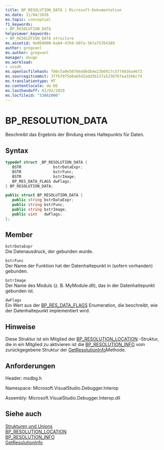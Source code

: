 ```yaml
---
title: BP_RESOLUTION_DATA | Microsoft-Dokumentation
ms.date: 11/04/2016
ms.topic: conceptual
f1_keywords:
- BP_RESOLUTION_DATA
helpviewer_keywords:
- BP_RESOLUTION_DATA structure
ms.assetid: 9e0b9000-6a84-47b9-b07a-367a75764389
author: gregvanl
ms.author: gregvanl
manager: douge
ms.workload:
- vssdk
ms.openlocfilehash: f80c5a0e507b6dd6db4e23b6917c5774816a4672
ms.sourcegitcommit: 37fb7075b0a65d2add3b137a5230767aa3266c74
ms.translationtype: MT
ms.contentlocale: de-DE
ms.lasthandoff: 01/02/2019
ms.locfileid: "53862006"
---
```

# <a name="bpresolutiondata"></a>BP_RESOLUTION_DATA
Beschreibt das Ergebnis der Bindung eines Haltepunkts für Daten.  
  
## <a name="syntax"></a>Syntax  
  
```cpp  
typedef struct _BP_RESOLUTION_DATA {   
   BSTR              bstrDataExpr;  
   BSTR              bstrFunc;  
   BSTR              bstrImage;  
   BP_RES_DATA_FLAGS dwFlags;  
} BP_RESOLUTION_DATA;  
```  
  
```csharp  
public struct BP_RESOLUTION_DATA {   
   public string bstrDataExpr;  
   public string bstrFunc;  
   public string bstrImage;  
   public uint   dwFlags;  
};  
```  
  
## <a name="members"></a>Member  
 `bstrDataExpr`  
 Die Datenausdruck, der gebunden wurde.  
  
 `bstrFunc`  
 Der Name der Funktion hat der Datenhaltepunkt in (sofern vorhanden) gebunden.  
  
 `bstrImage`  
 Der Name des Moduls (z. B. MyModule.dll), das in der Datenhaltepunkt gebunden ist.  
  
 `dwFlags`  
 Ein Wert aus der [BP_RES_DATA_FLAGS](../../../extensibility/debugger/reference/bp-res-data-flags.md) Enumeration, die beschreibt, wie der Datenhaltepunkt implementiert wird.  
  
## <a name="remarks"></a>Hinweise  
 Diese Struktur ist ein Mitglied der [BP_RESOLUTION_LOCATION](../../../extensibility/debugger/reference/bp-resolution-location.md) -Struktur, die in ein Mitglied zu aktivieren ist die [BP_RESOLUTION_INFO](../../../extensibility/debugger/reference/bp-resolution-info.md) vom zurückgegebene Struktur der [GetResolutionInfo](../../../extensibility/debugger/reference/idebugbreakpointresolution2-getresolutioninfo.md)Methode.  
  
## <a name="requirements"></a>Anforderungen  
 Header: msdbg.h  
  
 Namespace: Microsoft.VisualStudio.Debugger.Interop  
  
 Assembly: Microsoft.VisualStudio.Debugger.Interop.dll  
  
## <a name="see-also"></a>Siehe auch  
 [Strukturen und Unions](../../../extensibility/debugger/reference/structures-and-unions.md)   
 [BP_RESOLUTION_LOCATION](../../../extensibility/debugger/reference/bp-resolution-location.md)   
 [BP_RESOLUTION_INFO](../../../extensibility/debugger/reference/bp-resolution-info.md)   
 [GetResolutionInfo](../../../extensibility/debugger/reference/idebugbreakpointresolution2-getresolutioninfo.md)